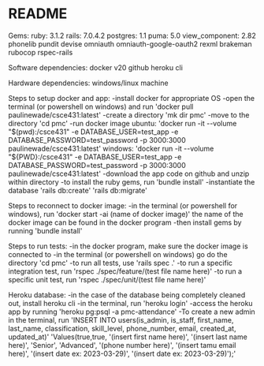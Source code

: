 # README

Gems:
	ruby: 3.1.2
	rails: 7.0.4.2
	postgres: 1.1
	puma: 5.0
	view_component: 2.82
	phonelib
	pundit
	devise
	omniauth
	omniauth-google-oauth2
	rexml
	brakeman
	rubocop
	rspec-rails

Software dependencies:
	docker v20
	github
	heroku cli
	
Hardware dependencies: 
	windows/linux machine

Steps to setup docker and app:
	-install docker for appropriate OS
	-open the terminal (or powershell on windows) and run 
		'docker pull paulinewade/csce431:latest'
	-create a directory 'mk dir pmc'
	-move to the directory 'cd pmc'
	-run docker image 
		ubuntu:
			'docker run -it --volume "$(pwd):/csce431" -e DATABASE_USER=test_app -e DATABASE_PASSWORD=test_password -p 3000:3000 paulinewade/csce431:latest'
		windows:
			'docker run -it --volume "${PWD}:/csce431" -e DATABASE_USER=test_app -e DATABASE_PASSWORD=test_password -p 3000:3000 paulinewade/csce431:latest'
	-download the app code on github and unzip within directory
	-to install the ruby gems, run 
		'bundle install'
	-instantiate the database 
		'rails db:create'
		'rails db:migrate'
		
Steps to reconnect to docker image:
	-in the terminal (or powershell for windows), run
		'docker start -ai (name of docker image)'
		the name of the docker image can be found in the docker program
	-then install gems by running
		'bundle install'
		
Steps to run tests:
	-in the docker program, make sure the docker image is connected to
	-in the terminal (or powershell on windows) go do the directory 
		'cd pmc'
	-to run all tests, use
		'rails spec .'
	-to run a specific integration test, run
		'rspec ./spec/feature/(test file name here)'
	-to run a specific unit test, run
		'rspec ./spec/unit/(test file name here)'
		
Heroku database:
	-in the case of the database being completely cleaned out, install heroku cli
	-in the terminal, run
		'heroku login'
	-access the heroku app by running
		'heroku pg:psql -a pmc-attendance'
	-To create a new admin in the terminal, run 
		'INSERT INTO users(is_admin, is_staff, first_name, last_name, classification, skill_level, phone_number, email, created_at, updated_at)'
		'Values(true,true, '(insert first name here)', '(insert last name here)', 'Senior', 'Advanced', '(phone number here)', '(insert tamu email here)', '(insert date ex: 2023-03-29)', '(insert date ex: 2023-03-29)');'
